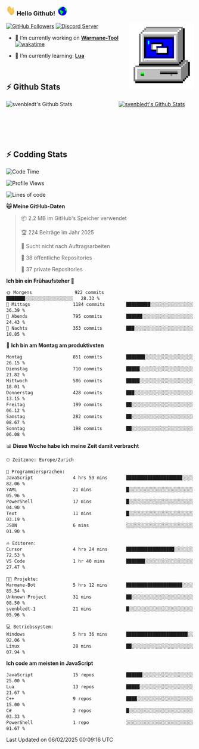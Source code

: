 ### <img src="https://github.com/svenbledt/svenbledt/blob/main/Assets/Hi.gif" height="28" width="24"> **Hello Github!** &nbsp;<img src="https://github.com/svenbledt/svenbledt/blob/main/Assets/Earth.gif" height="24" width="24">
[![GitHub Followers](https://img.shields.io/github/followers/svenbledt?label=Follow&style=flat-squaree&logo=github&labelColor=black&color=black&cacheSeconds=5)](https://github.com/svenbledt)
[![Discord Server](https://img.shields.io/discord/443405445831327754?style=flat-squeree&logo=discord&logoColor=white&label=Trojan%20Rotations%20Server&labelColor=black&color=gray&cacheSeconds=3650)](https://discord.gg/c6GZKjVhxw)
<img align="right" alt="PC GIF" src="https://github.com/svenbledt/svenbledt/blob/main/Assets/PC.gif" width="175" />

<p>

 - 🔭 I’m currently working on **[Warmane-Tool](https://github.com/svenbledt/Warmane-Bot)** [![wakatime](https://wakatime.com/badge/user/eb1cebc0-6a00-4f39-ab37-6770a4331515/project/b1c02622-6489-4920-898c-6e91c5bba727.svg)](https://wakatime.com/badge/user/eb1cebc0-6a00-4f39-ab37-6770a4331515/project/b1c02622-6489-4920-898c-6e91c5bba727)

 - 🌱 I’m currently learning: **[Lua](https://www.lua.org/)**
 
</p>

<br>

## :zap: Github Stats

<a href="https://github.com/svenbledt">
  <img align="left" src="https://github-readme-stats.vercel.app/api?username=svenbledt&show_icons=true&title_color=c9d1d9&icon_color=58a6da&text_color=c9d1d9&bg_color=0d1117&hide=issues" alt="svenbledt's Github Stats" width="60%">
 </a>
 <a href="https://github.com/svenbledt">
 <img src="https://github-readme-stats.vercel.app/api/top-langs/?username=svenbledt&show_icons=true&title_color=c9d1d9&icon_color=58a6da&text_color=c9d1d9&bg_color=0d1117" alt="svenbledt's Github Stats" width="35%">
 </a>

<br> <br> <br> <br> 
## :zap: Codding Stats

<!--START_SECTION:waka-->
![Code Time](http://img.shields.io/badge/Code%20Time-440%20hrs%2027%20mins-blue)

![Profile Views](http://img.shields.io/badge/Profilansichten-1-blue)

![Lines of code](https://img.shields.io/badge/Seit%20Hallo%20Welt%20habe%20ich%20geschrieben-29.2%20million%20Codezeilen-blue)

**🐱 Meine GitHub-Daten** 

> 📦 2.2 MB im GitHub's Speicher verwendet 
 > 
> 🏆 224 Beiträge im Jahr 2025
 > 
> 🚫 Sucht nicht nach Auftragsarbeiten
 > 
> 📜 38 öffentliche Repositories 
 > 
> 🔑 37 private Repositories 
 > 
**Ich bin ein Frühaufsteher 🐤** 

```text
🌞 Morgens                922 commits         ███████░░░░░░░░░░░░░░░░░░   28.33 % 
🌆 Mittags                1184 commits        █████████░░░░░░░░░░░░░░░░   36.39 % 
🌃 Abends                 795 commits         ██████░░░░░░░░░░░░░░░░░░░   24.43 % 
🌙 Nachts                 353 commits         ███░░░░░░░░░░░░░░░░░░░░░░   10.85 % 
```
📅 **Ich bin am Montag am produktivsten** 

```text
Montag                   851 commits         ███████░░░░░░░░░░░░░░░░░░   26.15 % 
Dienstag                 710 commits         █████░░░░░░░░░░░░░░░░░░░░   21.82 % 
Mittwoch                 586 commits         █████░░░░░░░░░░░░░░░░░░░░   18.01 % 
Donnerstag               428 commits         ███░░░░░░░░░░░░░░░░░░░░░░   13.15 % 
Freitag                  199 commits         ██░░░░░░░░░░░░░░░░░░░░░░░   06.12 % 
Samstag                  282 commits         ██░░░░░░░░░░░░░░░░░░░░░░░   08.67 % 
Sonntag                  198 commits         ██░░░░░░░░░░░░░░░░░░░░░░░   06.08 % 
```


📊 **Diese Woche habe ich meine Zeit damit verbracht** 

```text
🕑︎ Zeitzone: Europe/Zurich

💬 Programmiersprachen: 
JavaScript               4 hrs 59 mins       █████████████████████░░░░   82.06 % 
YAML                     21 mins             █░░░░░░░░░░░░░░░░░░░░░░░░   05.96 % 
PowerShell               17 mins             █░░░░░░░░░░░░░░░░░░░░░░░░   04.90 % 
Text                     11 mins             █░░░░░░░░░░░░░░░░░░░░░░░░   03.19 % 
JSON                     6 mins              ░░░░░░░░░░░░░░░░░░░░░░░░░   01.90 % 

🔥 Editoren: 
Cursor                   4 hrs 24 mins       ██████████████████░░░░░░░   72.53 % 
VS Code                  1 hr 40 mins        ███████░░░░░░░░░░░░░░░░░░   27.47 % 

🐱‍💻 Projekte: 
Warmane-Bot              5 hrs 12 mins       █████████████████████░░░░   85.54 % 
Unknown Project          31 mins             ██░░░░░░░░░░░░░░░░░░░░░░░   08.50 % 
svenbledt-1              21 mins             █░░░░░░░░░░░░░░░░░░░░░░░░   05.96 % 

💻 Betriebssystem: 
Windows                  5 hrs 36 mins       ███████████████████████░░   92.06 % 
Linux                    28 mins             ██░░░░░░░░░░░░░░░░░░░░░░░   07.94 % 
```

**Ich code am meisten in JavaScript** 

```text
JavaScript               15 repos            ██████░░░░░░░░░░░░░░░░░░░   25.00 % 
Lua                      13 repos            █████░░░░░░░░░░░░░░░░░░░░   21.67 % 
C++                      9 repos             ████░░░░░░░░░░░░░░░░░░░░░   15.00 % 
C#                       2 repos             █░░░░░░░░░░░░░░░░░░░░░░░░   03.33 % 
PowerShell               1 repo              ░░░░░░░░░░░░░░░░░░░░░░░░░   01.67 % 
```




 Last Updated on 06/02/2025 00:09:16 UTC
<!--END_SECTION:waka-->
